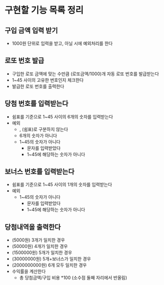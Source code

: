 # 구현할 기능 목록 정리

## 구입 금액 입력 받기

- 1000원 단위로 입력을 받고, 아닐 시에 예외처리를 한다

## 로또 번호 발급

- 구입한 로또 금액에 맞는 수만큼 (로또금액/1000)개 자동 로또 번호를 발급받는다
- 1~45 사이의 고유한 번호인지 체크한다
- 발급한 로또 번호를 출력한다

## 당첨 번호를 입력받는다

- 쉼표를 기준으로 1~45 사이의 6개의 숫자를 입력받는다
- 예외
    - , (쉼표)로 구분하지 않는다
    - 6개의 숫자가 아니다
    - 1~45의 숫자가 아니다
        - 문자를 입력받았다
        - 1~45에 해당하는 숫자가 아니다

## 보너스 번호를 입력받는다

- 쉼표를 기준으로 1~45 사이의 1개의 숫자를 입력받는다
- 예외
    - 1~45의 숫자가 아니다
        - 문자를 입력받았다
        - 1~45에 해당하는 숫자가 아니다

## 당첨내역을 출력한다

- (5000원) 3개가 일치한 경우
- (50000원) 4개가 일치한 경우
- (1500000원) 5개가 일치한 경우
- (30000000원) 5개+보너스가 일치한 경우
- (2000000000원) 6개 모두 일치한 경우
- 수익률을 계산한다
    - 총 당첨금액/구입 비용 *100 (소수점 둘째 자리에서 반올림)